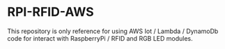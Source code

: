 # RPI-RFID-AWS
This repository is only reference for using AWS Iot / Lambda / DynamoDb code for interact with RaspberryPi / RFID and RGB LED modules.
